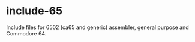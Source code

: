 # include-65
Include files for 6502 (ca65 and generic) assembler, general purpose and Commodore 64.

